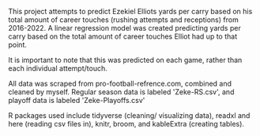 This project attempts to predict Ezekiel Elliots yards per carry based on his total amount of career touches (rushing attempts and receptions) from 2016-2022. A linear regression model was created predicting yards per carry based on the total amount of career touches Elliot had up to that point.

It is important to note that this was predicted on each game, rather than each individual attempt/touch.

All data was scraped from pro-football-refrence.com, combined and cleaned by myself. Regular season data is labeled 'Zeke-RS.csv', and playoff data is labeled 'Zeke-Playoffs.csv'

R packages used include tidyverse (cleaning/ visualizing data), readxl and here (reading csv files in), knitr, broom, and kableExtra (creating tables).


